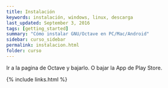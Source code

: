```yaml
---
title: Instalación
keywords: instalación, windows, linux, descarga
last_updated: September 3, 2016
tags: [getting_started]
summary: "Cómo instalar GNU/Octave en PC/Mac/Android"
sidebar: curso_sidebar
permalink: instalacion.html
folder: curso
---
```


Ir a la pagina de Octave y bajarlo. O bajar la App de Play Store.

{% include links.html %}
